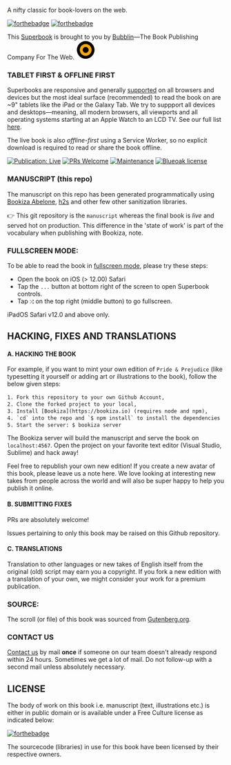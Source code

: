 
A nifty classic for book-lovers on the web. 


[![forthebadge](https://forthebadge.com/images/badges/built-by-hipsters.svg)](https://bubblin.io/about)
[![forthebadge](https://forthebadge.com/images/badges/check-it-out.svg)](https://bubblin.io/cover/we-by-eugene-zamyatin#frontmatter)


This [Superbook](https://bubblin.io/docs/format) is brought to you by [Bubblin](https://bubblin.io/about)—The Book Publishing Company For The Web. [<img src="https://raw.githubusercontent.com/marvindanig/assets/master/bubblin.png" width="44px" title="Bubblin Superbooks">](https://bubblin.io)



### TABLET FIRST & OFFLINE FIRST

Superbooks are responsive and generally [supported](https://bubblin.io/support) on all browsers and devices but the most ideal surface (recommended) to read the book on are \~9" tablets like the iPad or the Galaxy Tab. We try to suppport all devices and desktops—meaning, all modern browsers, all viewports and all operating systems starting at an Apple Watch to an LCD TV. See our full list [here](https://bubblin.io/devices).


The live book is also _offline-first_ using a Service Worker, so no explicit download is required to read or share the book offline.
 

[![Publication: Live](https://img.shields.io/badge/Superbook-Published-brightgreen.svg)](https://bubblin.io/cover/we-by-eugene-zamyatin#frontmatter)
[![PRs Welcome](https://img.shields.io/badge/PRs-welcome-brightgreen.svg?style=flat-square)](http://makeapullrequest.com)
[![Maintenance](https://img.shields.io/badge/Maintained%3F-yes-green.svg)](https://GitHub.com/Naereen/StrapDown.js/graphs/commit-activity)
[![Blueoak license](https://img.shields.io/badge/Blueoak-Council-blue.svg)](https://bubblin.io/license)


### MANUSCRIPT (this repo)

The manuscript on this repo has been generated programmatically using [Bookiza Abelone](https://bookiza.io), [h2s](https://github.com/bookiza/h2s) and other few other sanitization libraries. 


:point_right: This git repository is the `manuscript` whereas the final book is _live_ and served hot on production. This difference in the 'state of work' is part of the vocabulary when publishing with Bookiza, note.


### FULLSCREEN MODE:

To be able to read the book in [fullscreen mode](https://bubblin.io/blog/fullscreen-api-ipad), please try these steps:

- Open the book on iOS (> 12.00) Safari
- Tap the `...` button at bottom right of the screen to open Superbook controls.
- Tap `⤮` on the top right (middle button) to go fullscreen.

iPadOS Safari v12.0 and above only.

## HACKING, FIXES AND TRANSLATIONS


#### A. HACKING THE BOOK

For example, if you want to mint your own edition of `Pride & Prejudice` (like typesetting it yourself or adding art or illustrations to the book), follow the below given steps: 

	1. Fork this repository to your own Github Account,
	2. Clone the forked project to your local,
	3. Install [Bookiza](https://bookiza.io) (requires node and npm),
	4. `cd` into the repo and `$ npm install` to install the dependencies
	5. Start the server: $ bookiza server

The Bookiza server will build the manuscript and serve the book on `localhost:4567`. Open the project on your favorite text editor (Visual Studio, Sublime) and hack away!

Feel free to republish your own new edition! If you create a new avatar of this book, please leave us a note here. We love looking at interesting new takes from people across the world and will also be super happy to help you publish it online.


#### B. SUBMITTING FIXES

PRs are absolutely welcome! 

Issues pertaining to only this book may be raised on this Github repository. 


#### C. TRANSLATIONS

Translation to other languages or new takes of English itself from the original (old) script may earn you a copyright. If you fork a new edition with a translation of your own, we might consider your work for a premium publication.

### SOURCE:

The scroll (or file) of this book was sourced from [Gutenberg.org](http://gutenberg.org).


### CONTACT US

<a href="https://bubblin.io/blog/contact">Contact us</a> by mail **once** if someone on our team doesn't already respond within 24 hours. Sometimes we get a lot of mail. Do not follow-up with a second mail unless absolutely necessary.

## LICENSE

The body of work on this book i.e. manuscript (text, illustrations etc.) is either in public domain or is available under a Free Culture license as indicated below:

[![forthebadge](https://forthebadge.com/images/badges/cc-by.svg)](https://creativecommons.org/licenses/by/4.0/)


The sourcecode (libraries) in use for this book have been licensed by their respective owners. 
